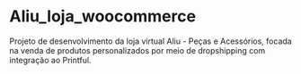 # Aliu_loja_woocommerce
Projeto de desenvolvimento da loja virtual Aliu - Peças e Acessórios, focada na venda de produtos personalizados por meio de dropshipping com integração ao Printful.
